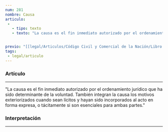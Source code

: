 ```yaml
---
num: 281
nombre: Causa
articulo: 
 - 
   - tipo: texto
   - texto: "La causa es el fin inmediato autorizado por el ordenamiento jurídico que ha sido determinante de la voluntad. También integran la causa los motivos exteriorizados cuando sean lícitos y hayan sido incorporados al acto en forma expresa, o tácitamente si son esenciales para ambas partes."


previo: "[[legal/Articulos/Código Civil y Comercial de la Nación/Libro Primero/Título 4/Capítulo 5/Sección 2/Sección 2, Cuausa del acto jurídico.md|Sección 2, Cuausa del acto jurídico]]"
tags: 
 - legal/articulo
---
```

### Artículo
---
"La causa es el fin inmediato autorizado por el ordenamiento jurídico que ha sido determinante de la voluntad. También integran la causa los motivos exteriorizados cuando sean lícitos y hayan sido incorporados al acto en forma expresa, o tácitamente si son esenciales para ambas partes."

### Interpretación
---
